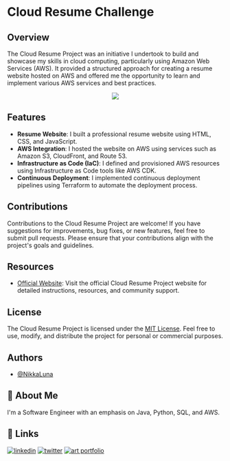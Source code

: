 # Cloud Resume Challenge

## Overview
The Cloud Resume Project was an initiative I undertook to build and showcase my skills in cloud computing, particularly using Amazon Web Services (AWS). It provided a structured approach for creating a resume website hosted on AWS and offered me the opportunity to learn and implement various AWS services and best practices.

<div style="text-align: center;">
  <img src="https://github.com/NikkaLuna/Cloud_Resume_Challenge/assets/94496219/44a71bac-104a-428e-9327-ceaccfa8c9f7 alt="image">
</div>


## Features
- **Resume Website**: I built a professional resume website using HTML, CSS, and JavaScript.
- **AWS Integration**: I hosted the website on AWS using services such as Amazon S3, CloudFront, and Route 53.
- **Infrastructure as Code (IaC)**: I defined and provisioned AWS resources using Infrastructure as Code tools like AWS CDK.
- **Continuous Deployment**: I implemented continuous deployment pipelines using Terraform to automate the deployment process.


## Contributions
Contributions to the Cloud Resume Project are welcome! If you have suggestions for improvements, bug fixes, or new features, feel free to submit pull requests. Please ensure that your contributions align with the project's goals and guidelines.

## Resources
- [Official Website](https://cloudresumechallenge.dev/): Visit the official Cloud Resume Project website for detailed instructions, resources, and community support.

## License
The Cloud Resume Project is licensed under the [MIT License](LICENSE). Feel free to use, modify, and distribute the project for personal or commercial purposes.


## Authors

- [@NikkaLuna](https://github.com/NikkaLuna)


## 🚀 About Me
I'm a Software Engineer with an emphasis on Java, Python, SQL, and AWS.  


## 🔗 Links
[![linkedin](https://img.shields.io/badge/linkedin-0A66C2?style=for-the-badge&logo=linkedin&logoColor=white)](https://www.linkedin.com/in/andrea-hayes-msml/)
[![twitter](https://img.shields.io/badge/twitter-1DA1F2?style=for-the-badge&logo=twitter&logoColor=white)](https://twitter.com/AHayes_Ninja_)
[![art portfolio](https://img.shields.io/badge/my_art-888?style=for-the-badge&logo=ko-fi&logoColor=white)](https://andreachristinehayes.wixsite.com/andreahayesart/)
